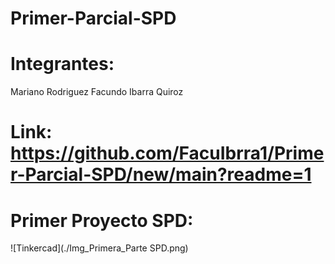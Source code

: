 # Primer-Parcial-SPD
# Integrantes:
Mariano Rodriguez
Facundo Ibarra Quiroz
# Link: https://github.com/FacuIbrra1/Primer-Parcial-SPD/new/main?readme=1
# Primer Proyecto SPD:
![Tinkercad](./Img_Primera_Parte SPD.png)


